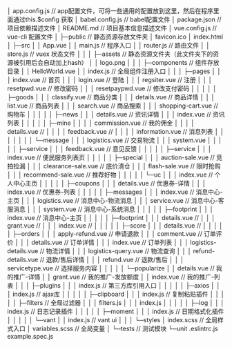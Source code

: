 │  app.config.js  // app配置文件，可将一些通用的配置放到这里，然后在程序里面通过this.$config 获取
│  babel.config.js // babel配置文件
│  package.json // 项目依赖描述文件
│  README.md  // 项目基本信息描述文件
│  vue.config.js // vue-cli 配置文件
│
├─public // 静态资源存放文件夹
│      favicon.ico
│      index.html
│
├─src
│  │  App.vue
│  │  main.js  // 程序入口
│  │  router.js // 路由文件
│  │  store.js // vuex 状态文件
│  │
│  ├─assets  // 静态资源文件夹（此文件夹下的资源被引用后会自动加上hash）
│  │      logo.png
│  │
│  ├─components  // 组件存放目录
│  │      HelloWorld.vue
│  │      index.js // 全局组件注册入口
│  │
│  ├─pages
│  │  │  index.vue  // 首页
│  │  │  login.vue  // 登陆
│  │  │  regsiter.vue  // 注册
│  │  │  resetpwd.vue  // 修改密码
│  │  │  resetpaypwd.vue  // 修改支付密码
│  │  │
│  │  ├─goods
│  │  │      classify.vue  // 商品分类
│  │  │      details.vue // 商品详情
│  │  │      list.vue  // 商品列表
│  │  │      search.vue // 商品搜索
│  │  │      shopping-cart.vue // 购物车
│  │  │
│  │  ├─news
│  │  │      details.vue  // 资讯详情
│  │  │      index.vue // 资讯列表
│  │  │
│  │  ├─mine
│  │  │  │  commission.vue // 我的佣金
│  │  │  │  details.vue //
│  │  │  │  feedback.vue //
│  │  │  │  information.vue // 消息列表
│  │  │  │
│  │  │  └─message
│  │  │          logistics.vue // 交易物流
│  │  │          system.vue
│  │  │
│  │  ├─service
│  │  │      feedback.vue // 意见反馈
│  │  │
│  │  ├─service
│  │  │      index.vue // 便民服务列表页
│  │  │
│  │  ├─special
│  │  │      auction-sale.vue  // 竞拍捡漏
│  │  │      clearance-sale.vue // 底价清仓
│  │  │      flash-sale.vue // 限时抢购
│  │  │      recommend-sale.vue // 推荐好物
│  │  │
│  │  └─uc
│  │      │  index.vue // 个人中心主页
│  │      │
│  │      ├─coupons
│  │      │      details.vue // 优惠券-详情
│  │      │      index.vue // 优惠券-列表
│  │      │
│  │      ├─messages
│  │      │      index.vue // 消息中心-主页
│  │      │      logistics.vue // 消息中心-物流消息
│  │      │      service.vue // 消息中心-客服消息
│  │      │      system.vue // 消息中心-系统消息
│  │      │
│  │      ├─footprint
│  │      │      index.vue // 消息中心-主页
│  │      │
│  │      ├─footprint
│  │      │      details.vue //
│  │      │      grant.vue //
│  │      │      index.vue //
│  │      │
│  │      ├─score
│  │      │      details.vue //
│  │      │
│  │      ├─orders
│  │      │      apply-refund.vue // 申请退款
│  │      │      comment.vue // 订单评价
│  │      │      details.vue // 订单详情
│  │      │      index.vue // 订单列表
│  │      │      logistics-details.vue  // 物流详情
│  │      │      logistics-query.vue // 物流查询
│  │      │      refund-details.vue // 退款/售后详情
│  │      │      refund.vue // 退款/售后
│  │      │      servicetype.vue // 选择服务内容
│  │      │
│  │      └─popularize
│  │              details.vue // 我的推广-详情
│  │              grant.vue // 我的推广-发放额度
│  │              index.vue // 我的推广-列表
│  │
│  ├─plugins
│  │  │  index.js  // 第三方库引用入口
│  │  │
│  │  ├─axios
│  │  │      index.js // ajax库
│  │  │
│  │  ├─clipboard
│  │  │      index.js  // 复制粘贴插件
│  │  │
│  │  ├─filters // 全局过滤器
│  │  │      filters.js
│  │  │      index.js
│  │  │
│  │  ├─log
│  │  │      index.js  // 日志记录插件
│  │  │
│  │  ├─moment
│  │  │      index.js // 日期格式化插件
│  │  │
│  │  └─vant
│  │          index.js // vant ui
│  │
│  └─styles
│          index.scss // 全局样式入口
│          variables.scss // 全局变量
│
└─tests // 测试模块
    └─unit
            .eslintrc.js
            example.spec.js
